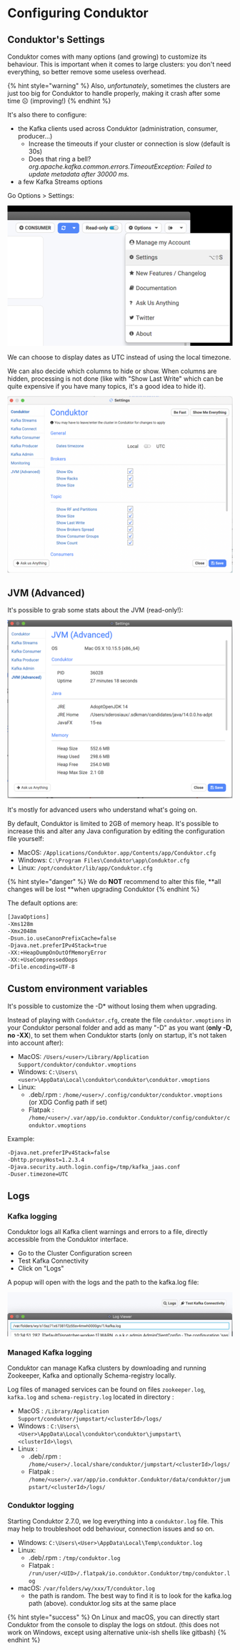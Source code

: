 # Configuring Conduktor

## Conduktor's Settings

Conduktor comes with many options (and growing) to customize its behaviour. This is important when it comes to large clusters: you don't need everything, so better remove some useless overhead.

{% hint style="warning" %}
Also, _unfortunately_, sometimes the clusters are just too big for Conduktor to handle properly, making it crash after some time ☹ (improving!)️
{% endhint %}

It's also there to configure:

* the Kafka clients used across Conduktor (administration, consumer, producer...)
  * Increase the timeouts if your cluster or connection is slow (default is 30s)
  * Does that ring a bell? _org.apache.kafka.common.errors.TimeoutException: Failed to update metadata after 30000 ms._
* a few Kafka Streams options

Go Options > Settings:

![](../.gitbook/assets/screenshot-2020-09-19-at-17.13.15.png)

We can choose to display dates as UTC instead of using the local timezone.

We can also decide which columns to hide or show. When columns are hidden, processing is not done (like with "Show Last Write" which can be quite expensive if you have many topics, it's a good idea to hide it).

![](../.gitbook/assets/settings-view.png)

## JVM (Advanced)

It's possible to grab some stats about the JVM (read-only!):

![](../.gitbook/assets/screenshot-2020-09-19-at-17.20.48.png)

It's mostly for advanced users who understand what's going on.

By default, Conduktor is limited to 2GB of memory heap. It's possible to increase this and alter any Java configuration by editing the configuration file yourself:

* MacOS: `/Applications/Conduktor.app/Contents/app/Conduktor.cfg`
* Windows: `C:\Program Files\Conduktor\app\Conduktor.cfg`
* Linux: `/opt/conduktor/lib/app/Conduktor.cfg`

{% hint style="danger" %}
We do **NOT** recommend to alter this file, **all changes will be lost **when upgrading Conduktor
{% endhint %}

The default options are:

```
[JavaOptions]
-Xms128m
-Xmx2048m
-Dsun.io.useCanonPrefixCache=false
-Djava.net.preferIPv4Stack=true
-XX:+HeapDumpOnOutOfMemoryError
-XX:+UseCompressedOops
-Dfile.encoding=UTF-8
```

## Custom environment variables

It's possible to customize the -D\* without losing them when upgrading.&#x20;

Instead of playing with `Conduktor.cfg`, create the file `conduktor.vmoptions` in your Conduktor personal folder and add as many "-D" as you want (**only -D, no -XX**), to set them when Conduktor starts (only on startup, it's not taken into account after):

* MacOS: `/Users/<user>/Library/Application Support/conduktor/conduktor.vmoptions`
* Windows: `C:\Users\<user>\AppData\Local\conduktor\conduktor\conduktor.vmoptions`
* Linux: 
  * .deb/.rpm : `/home/<user>/.config/conduktor/conduktor.vmoptions` (or XDG Config path if set)
  * Flatpak : `/home/<user>/.var/app/io.conduktor.Conduktor/config/conduktor/conduktor.vmoptions`

Example:

```
-Djava.net.preferIPv4Stack=false
-Dhttp.proxyHost=1.2.3.4
-Djava.security.auth.login.config=/tmp/kafka_jaas.conf
-Duser.timezone=UTC
```

## Logs

### Kafka logging

Conduktor logs all Kafka client warnings and errors to a file, directly accessible from the Conduktor interface.

* Go to the Cluster Configuration screen
* Test Kafka Connectivity
* Click on "Logs"

A popup will open with the logs and the path to the kafka.log file:

![](../.gitbook/assets/screenshot-2020-11-09-at-10.35.07.png)

### Managed Kafka logging

Conduktor can manage Kafka clusters by downloading and running Zookeeper, Kafka and optionally Schema-registry locally.

Log files of managed services can be found on files `zookeeper.log`, `kafka.log` and `schema-registry.log` located in directory :

* MacOS : `/Library/Application Support/conduktor/jumpstart/<clusterId>/logs/`
* Windows : `C:\Users\<User>\AppData\Local\conduktor\conduktor\jumpstart\<clusterId>\logs\`
* Linux : 
  * .deb/.rpm : `/home/<user>/.local/share/conduktor/jumpstart/<clusterId>/logs/` 
  * Flatpak : `/home/<user>/.var/app/io.conduktor.Conduktor/data/conduktor/jumpstart/<clusterId>/logs/`

### Conduktor logging

Starting Conduktor 2.7.0, we log everything into a `conduktor.log` file. This may help to troubleshoot odd behaviour, connection issues and so on.

* Windows: `C:\Users\<User>\AppData\Local\Temp\conduktor.log`
* Linux: 
  * .deb/.rpm : `/tmp/conduktor.log`
  * Flatpak : `/run/user/<UID>/.flatpak/io.conduktor.Conduktor/tmp/conduktor.log`
* macOS: `/var/folders/wy/xxx/T/conduktor.log`
  * the path is random. The best way to find it is to look for the kafka.log path (above). conduktor.log sits at the same place

{% hint style="success" %}
On Linux and macOS, you can directly start Conduktor from the console to display the logs on stdout. (this does not work on Windows, except using alternative unix-ish shells like gitbash)
{% endhint %}
